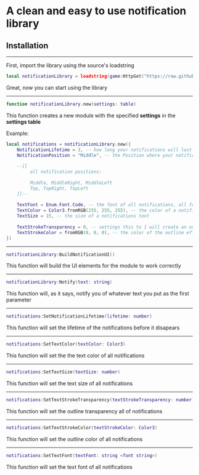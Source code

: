 # A clean and easy to use notification library
## Installation 

---

First, import the library using the source's loadstring

```lua
local notificationLibrary = loadstring(game:HttpGet("https://raw.githubusercontent.com/xaxaxaxaxaxaxaxaxa/Libraries/main/Notifications/source.lua"))();
```

Great, now you can start using the library

---

```lua
function notificationLibrary.new(settings: table)
```

This function creates a new module with the specified **settings** in the **settings table**

Example:
```lua
local notifications = notificationLibrary.new({            
    NotificationLifetime = 3, -- how long your notifications will last in seconds
    NotificationPosition = "Middle", -- the Position where your notifications will be
    
    --[[ 
         all notification positions:
                
         Middle, MiddleRight, MiddleLeft
         Top, TopRight, TopLeft
    ]]--
    
    TextFont = Enum.Font.Code, -- the font of all notifications, all fonts: https://developer.roblox.com/en-us/api-reference/enum/Font
    TextColor = Color3.fromRGB(255, 255, 255), -- the color of a notifications text, RGB colors: https://www.rapidtables.com/web/color/RGB_Color.html
    TextSize = 15, -- the size of a notifications text
    
    TextStrokeTransparency = 0, -- settings this to 1 will create an outline effect on a nofications text
    TextStrokeColor = fromRGB(0, 0, 0), -- the color of the outline effect on a notifications text
})
```

---

```lua
notificationLibrary:BuildNotificationUI()
```

This function will build the UI elements for the module to work correctly

--- 

```lua
notificationLibrary:Notify(text: string)
```

This function will, as it says, notify you of whatever text you put as the first parameter

---

```lua
notifications:SetNotificationLifetime(lifetime: number)
```

This function will set the lifetime of the notifications before it disapears 

---

```lua
notifications:SetTextColor(textColor: Color3)
```

This function will set the the text color of all notifications

---

```lua
notifications:SetTextSize(textSize: number)
```

This function will set the text size of all notifications

---

```lua
notifications:SetTextStrokeTransparency(textStrokeTransparency: number)
```

This function will set the outline transparency all of notifications

---

```lua
notifications:SetTextStrokeColor(textStrokeColor: Color3)
```

This function will set the outline color of all notifications

---

```lua
notifications:SetTextFont(textFont: string <font string>)
```

This function will set the text font of all notifications
